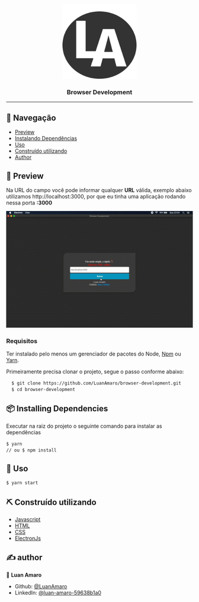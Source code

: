 <p align="center">
  <a href="" rel="noopener">
 <img width=200px height=200px src="icon.png" alt="Calculadora"></a>
</p>

<h3 align="center">Browser Development</h3>

---

## 📝 Navegação

- [Preview](#preview)
- [Instalando Dependências](#installing)
- [Uso](#usage)
- [Construído utilizando](#built_using)
- [Author](#author)


## 🚀 Preview<a name = "preview"></a>

Na URL do campo você pode informar qualquer **URL** válida, exemplo abaixo utilizamos http://localhost:3000, por que eu tinha uma aplicação rodando nessa porta **:3000**
<div align="center">
  <img src="browserdevolpment.gif" width="800">
</div>

### Requisitos

Ter instalado pelo menos um gerenciador de pacotes do Node, [Npm](https://www.npmjs.com/) ou [Yarn](https://yarnpkg.com/).


Primeiramente precisa clonar o projeto, segue o passo conforme abaixo:

```bash
  $ git clone https://github.com/LuanAmaro/browser-development.git
  $ cd browser-development
```
## 📦 Installing Dependencies <a name="installing"></a>

Executar na raiz do projeto o seguinte comando para instalar as dependências

```bash
$ yarn 
// ou $ npm install
```


## 🎈 Uso <a name="usage"></a>

```bash
$ yarn start
```

## ⛏️ Construído utilizando <a name = "built_using"></a>

- [Javascript](https://www.javascript.com/) 
- [HTML](https://developer.mozilla.org/pt-BR/docs/Web/HTML)
- [CSS](https://developer.mozilla.org/pt-BR/docs/Web/CSS)
- [ElectronJs](https://www.electronjs.org/)

## ✍️ author <a name = "author"></a>

👤 **Luan Amaro**

* Github: [@LuanAmaro](https://github.com/LuanAmaro)
* LinkedIn: [@luan-amaro-59638b1a0](https://www.linkedin.com/in/luan-amaro-59638b1a0/)
